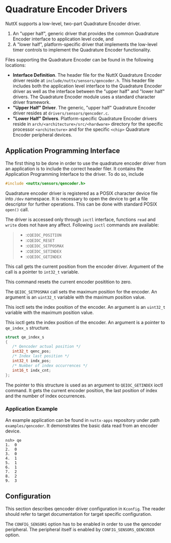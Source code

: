 # Quadrature Encoder Drivers

NuttX supports a low-level, two-part Quadrature Encoder driver.

1.  An "upper half", generic driver that provides the common Quadrature
    Encoder interface to application level code, and
2.  A "lower half", platform-specific driver that implements the
    low-level timer controls to implement the Quadrature Encoder
    functionality.

Files supporting the Quadrature Encoder can be found in the following
locations:

  - **Interface Definition**. The header file for the NuttX Quadrature
    Encoder driver reside at `include/nuttx/sensors/qencoder.h`. This
    header file includes both the application level interface to the
    Quadrature Encoder driver as well as the interface between the
    "upper half" and "lower half" drivers. The Quadrature Encoder module
    uses a standard character driver framework.
  - **"Upper Half" Driver**. The generic, "upper half" Quadrature
    Encoder driver resides at `drivers/sensors/qencoder.c`.
  - **"Lower Half" Drivers**. Platform-specific Quadrature Encoder
    drivers reside in `arch/<architecture>/src/<hardware>` directory for
    the specific processor `<architecture>` and for the specific
    `<chip>` Quadrature Encoder peripheral devices.

## Application Programming Interface

The first thing to be done in order to use the quadrature encoder driver
from an application is to include the correct header filer. It contains
the Application Programming Interface to the driver. To do so, include

``` c
#include <nuttx/sensors/qencoder.h>
```

Quadrature encoder driver is registered as a POSIX character device file
into `/dev` namespace. It is necessary to open the device to get a file
descriptor for further operations. This can be done with standard POSIX
`open()` call.

The driver is accessed only through `ioctl` interface, functions `read`
and `write` does not have any affect. Following `ioctl` commands are
available:

>   - :c`QEIOC_POSITION`
>   - :c`QEIOC_RESET`
>   - :c`QEIOC_SETPOSMAX`
>   - :c`QEIOC_SETINDEX`
>   - :c`QEIOC_GETINDEX`

This call gets the current position from the encoder driver. Argument of
the call is a pointer to `int32_t` variable.

This command resets the current encoder positition to zero.

The `QEIOC_SETPOSMAX` call sets the maximum position for the encoder. An
argument is an `uint32_t` variable with the maximum position value.

This ioctl sets the index position of the encoder. An argument is an
`uint32_t` variable with the maximum position value.

This ioctl gets the index position of the encoder. An argument is a
pointer to `qe_index_s` structure.

``` c
struct qe_index_s
{
   /* Qencoder actual position */
   int32_t qenc_pos;
   /* Index last position */
   int32_t indx_pos;
   /* Number of index occurrences */
   int16_t indx_cnt;
};
```

The pointer to this structure is used as an argument to `QEIOC_GETINDEX`
ioctl command. It gets the current encoder position, the last position
of index and the number of index occurrences.

### Application Example

An example application can be found in `nuttx-apps` repository under
path `examples/qencoder`. It demonstrates the basic data read from an
encoder device.

``` console
nsh> qe
1.  0
2.  0
3.  0
4.  1
5.  1
6.  1
7.  2
8.  2
9.  3
```

## Configuration

This section describes qencoder driver configuration in `Kconfig`. The
reader should refer to target documentation for target specific
configuration.

The `CONFIG_SENSORS` option has to be enabled in order to use the
qencoder peripheral. The peripheral itself is enabled by
`CONFIG_SENSORS_QENCODER` option.
